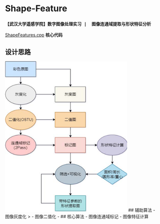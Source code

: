 # Shape-Feature
### `【武汉大学遥感学院】数字图像处理实习 |  图像连通域提取与形状特征分析`  
 [ShapeFeatures.cpp](./ShapeFeatures.cpp) **核心代码**

## 设计思路
<img src="./算法流程.jpg" width="400">  
## 辅助算法
- 图像灰度化 
>  
- 图像二值化  
- 
## 核心算法
- 图像连通域标记
- 图像特征计算
